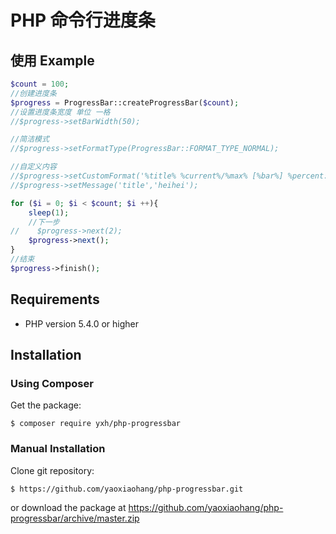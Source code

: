 
# PHP 命令行进度条

## 使用 Example
```php
$count = 100;
//创建进度条
$progress = ProgressBar::createProgressBar($count);
//设置进度条宽度 单位 一格
//$progress->setBarWidth(50);

//简洁模式
//$progress->setFormatType(ProgressBar::FORMAT_TYPE_NORMAL);

//自定义内容
//$progress->setCustomFormat('%title% %current%/%max% [%bar%] %percent:3s%%  时间:%elapsed%/%estimated% 速度:%speed% 内存:%memory:6s%');
//$progress->setMessage('title','heihei');

for ($i = 0; $i < $count; $i ++){
    sleep(1);
    //下一步
//    $progress->next(2);
    $progress->next();
}
//结束
$progress->finish();
```

## Requirements

- PHP version 5.4.0 or higher

## Installation

### Using Composer

Get the package:
```
$ composer require yxh/php-progressbar
```

### Manual Installation

Clone git repository:
```
$ https://github.com/yaoxiaohang/php-progressbar.git
```
or download the package at https://github.com/yaoxiaohang/php-progressbar/archive/master.zip







